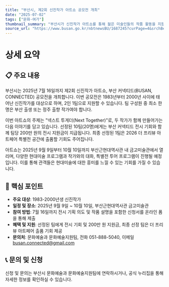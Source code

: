 ```yaml
---
title: "부산시, 제2회 신진작가 아트쇼 공모전 개최"
date: "2025-07-02"
tags: ["문화·여가"]
thumbnail_summary: "부산시가 신진작가 아트쇼를 통해 젊은 미술인들의 작품 활동을 지원합니다."
source_url: "https://www.busan.go.kr/nbtnewsBU/1687245?curPage=4&srchBeginDt=&srchEndDt=&srchKey=&srchText="
---
```


# 상세 요약

## 📋 주요 내용
부산시는 2025년 7월 16일까지 제2회 신진작가 아트쇼, 부산 커넥티드(BUSAN, CONNECTED) 공모전을 개최합니다. 이번 공모전은 1983년부터 2000년 사이에 태어난 신진작가를 대상으로 하며, 2인 1팀으로 지원할 수 있습니다. 팀 구성원 중 최소 한 명은 부산 출생 또는 정주 출향 작가여야 합니다.

이번 아트쇼의 주제는 "넥스트 투게더(Next Together)"로, 두 작가가 함께 만들어가는 다음 이야기를 담고 있습니다. 선정된 10팀(20명)에게는 부산 커넥티드 전시 기회와 함께 팀당 200만 원의 전시 지원금이 지급됩니다. 최종 선정된 1팀은 2026 더 프리뷰 아트페어 특별전 공간에 출품할 기회도 주어집니다.

아트쇼는 2025년 9월 9일부터 10월 10일까지 부산근현대역사관 내 금고미술관에서 열리며, 다양한 현대미술 프로그램과 작가와의 대화, 특별전 투어 프로그램이 진행될 예정입니다. 이를 통해 관객들은 현대미술에 대한 흥미를 느낄 수 있는 기회를 가질 수 있습니다.

## 🎯 핵심 포인트
- **주요 대상**: 1983-2000년생 신진작가
- **일정 및 장소**: 2025년 9월 9일 ~ 10월 10일, 부산근현대역사관 금고미술관
- **참여 방법**: 7월 16일까지 전시 기획 의도 및 작품 설명을 포함한 신청서를 온라인 폼을 통해 제출
- **혜택 및 지원**: 선정된 팀에게 전시 기회 및 200만 원 지원금, 최종 선정 팀은 더 프리뷰 아트페어 출품 기회 제공
- **문의처**: 문화예술과 문화예술지원팀, 전화 051-888-5040, 이메일 busan.connected@gmail.com

## 📞 문의 및 신청
신청 및 문의는 부산시 문화예술과 문화예술지원팀에 연락하시거나, 공식 누리집을 통해 자세한 정보를 확인하실 수 있습니다.